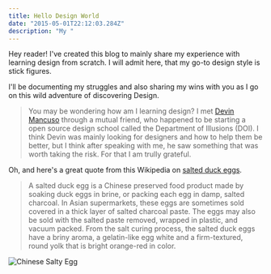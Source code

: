 ```yaml
---
title: Hello Design World 
date: "2015-05-01T22:12:03.284Z"
description: "My "
---
```


Hey reader! I've created this blog to mainly share my experience with learning design from scratch. I will admit here, that my go-to design style is stick figures.

I'll be documenting my struggles and also sharing my wins with you as I go on this wild adventure of discovering Design. 

> You may be wondering how am I learning design? 
I met [Devin Mancuso](https://google.com) through a mutual friend, who happened to be starting a open source design school called the Department of Illusions (DOI). I think Devin was mainly looking for designers and how to help them be better, but I think after speaking with me, he saw something that was worth taking the risk. For that I am trully grateful. 




Oh, and here's a great quote from this Wikipedia on
[salted duck eggs](http://en.wikipedia.org/wiki/Salted_duck_egg).

> A salted duck egg is a Chinese preserved food product made by soaking duck
> eggs in brine, or packing each egg in damp, salted charcoal. In Asian
> supermarkets, these eggs are sometimes sold covered in a thick layer of salted
> charcoal paste. The eggs may also be sold with the salted paste removed,
> wrapped in plastic, and vacuum packed. From the salt curing process, the
> salted duck eggs have a briny aroma, a gelatin-like egg white and a
> firm-textured, round yolk that is bright orange-red in color.

![Chinese Salty Egg](./salty_egg.jpg)
